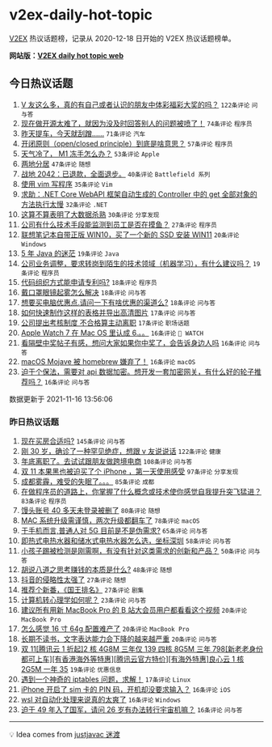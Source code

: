 # v2ex-daily-hot-topic

[V2EX](https://www.v2ex.com/) 热议话题榜，记录从 2020-12-18 日开始的 V2EX 热议话题榜单。

**网站版：[V2EX daily hot topic web](https://boojack.github.io/v2ex-daily-hot-topic-web/)**

## 今日热议话题

<!-- TODAY BEGIN -->

1. [V 友这么多，真的有自己或者认识的朋友中体彩福彩大奖的吗？](https://www.v2ex.com/t/815685) `122条评论` `问与答`
1. [现在做开源太难了，就因为没及时回答别人的问题被喷了！](https://www.v2ex.com/t/815817) `74条评论` `程序员`
1. [昨天提车，今天就刮蹭……](https://www.v2ex.com/t/815717) `71条评论` `汽车`
1. [开闭原则（open/closed principle）到底是啥意思？](https://www.v2ex.com/t/815704) `57条评论` `程序员`
1. [天气冷了， M1 冻手怎么办？](https://www.v2ex.com/t/815733) `53条评论` `Apple`
1. [两地分居](https://www.v2ex.com/t/815677) `47条评论` `随想`
1. [战地 2042：已退款，全面退步。](https://www.v2ex.com/t/815695) `40条评论` `Battlefield 系列`
1. [使用 vim 写程序](https://www.v2ex.com/t/815810) `35条评论` `Vim`
1. [求助：.NET Core WebAPI 框架自动生成的 Controller 中的 get 全部对象的方法执行太慢](https://www.v2ex.com/t/815708) `32条评论` `.NET`
1. [这算不算表明了大数据杀熟](https://www.v2ex.com/t/815701) `30条评论` `分享发现`
1. [公司有什么技术手段能监测到员工是否在摸鱼？](https://www.v2ex.com/t/815845) `27条评论` `程序员`
1. [联想笔记本自带正版 WIN10，买了一个新的 SSD 安装 WIN11](https://www.v2ex.com/t/815720) `20条评论` `Windows`
1. [5 年 Java 的迷茫](https://www.v2ex.com/t/815838) `19条评论` `Java`
1. [公司业务调整，要求转岗到陌生的技术领域（机器学习），有什么建议吗？](https://www.v2ex.com/t/815802) `19条评论` `程序员`
1. [代码组织方式能申请专利吗?](https://www.v2ex.com/t/815815) `18条评论` `程序员`
1. [戴口罩眼镜起雾怎么解决](https://www.v2ex.com/t/815792) `18条评论` `问与答`
1. [想要买电脑优惠点.请问一下有啥优惠的渠道么?](https://www.v2ex.com/t/815670) `18条评论` `问与答`
1. [如何快速制作这样的表格并导出高清图片](https://www.v2ex.com/t/815828) `17条评论` `问与答`
1. [公司提出考核制度 不合格算主动离职](https://www.v2ex.com/t/815766) `17条评论` `职场话题`
1. [Apple Watch 7 在 Mac OS 里认成 6.。。](https://www.v2ex.com/t/815804) `16条评论` ` WATCH`
1. [看隔壁中奖帖子有感，想问大家如果你中奖了，会告诉身边人吗](https://www.v2ex.com/t/815769) `16条评论` `问与答`
1. [macOS Mojave 被 homebrew 嫌弃了！](https://www.v2ex.com/t/815746) `16条评论` `macOS`
1. [迫于个保法，需要对 api 数据加密。想开发一套加密网关，有什么好的轮子推荐吗？](https://www.v2ex.com/t/815662) `16条评论` `问与答`

数据更新于 2021-11-16 13:56:06

<!-- TODAY END -->

### 昨日热议话题

<!-- YESTERDAY BEGIN -->

1. [现在买房合适吗?](https://www.v2ex.com/t/815450) `145条评论` `问与答`
1. [刚 30 岁，确诊了一种罕见绝症，想跟 v 友说说话](https://www.v2ex.com/t/815528) `122条评论` `健康`
1. [年底离职了。去试试跟朋友做跨境电商](https://www.v2ex.com/t/815408) `108条评论` `问与答`
1. [双 11 本果黑也被迫买了个 iPhone ，第一天使用感受](https://www.v2ex.com/t/815399) `97条评论` `分享发现`
1. [成都雾霾，难受的失眠了。。。](https://www.v2ex.com/t/815397) `85条评论` `成都`
1. [在做程序员的道路上，你掌握了什么概念或技术使你感觉自我提升突飞猛进？](https://www.v2ex.com/t/815465) `83条评论` `程序员`
1. [馒头账号 40 多天未登录被删了](https://www.v2ex.com/t/815556) `80条评论` `随想`
1. [MAC 系统升级需谨慎，两次升级都翻车了](https://www.v2ex.com/t/815422) `78条评论` `macOS`
1. [于手机而言,普通人对 5G 目前是不是伪需求?](https://www.v2ex.com/t/815490) `65条评论` `问与答`
1. [即热式电热水器和储水式电热水器怎么选，坐标深圳](https://www.v2ex.com/t/815443) `58条评论` `问与答`
1. [小孩子踢被检测是刚需啊，有没有针对这类需求的创新和产品？](https://www.v2ex.com/t/815466) `50条评论` `问与答`
1. [胡说八道之思考赚钱的本质是什么?](https://www.v2ex.com/t/815418) `48条评论` `随想`
1. [抖音的侵略性太强了](https://www.v2ex.com/t/815522) `27条评论` `随想`
1. [推荐个新番，《国王排名》](https://www.v2ex.com/t/815499) `27条评论` `剧集`
1. [计算机转心理学如何呢？](https://www.v2ex.com/t/815516) `23条评论` `问与答`
1. [建议所有用新 MacBook Pro 的 B 站大会员用户都看看这个视频](https://www.v2ex.com/t/815582) `20条评论` `MacBook Pro`
1. [怎么感觉 16 寸 64g 配置难产了](https://www.v2ex.com/t/815514) `20条评论` `MacBook Pro`
1. [长期不读书，文字表达能力会下降的越来越严重](https://www.v2ex.com/t/815410) `20条评论` `问与答`
1. [双 11[腾讯云 1 折起]2 核 4G8M 三年仅 139 四核 8G5M 三年 798[新老老身份都可上车][有香港海外等特惠][腾讯云官方特价][有海外特惠]良心云 1 核 2G5M 一年 35](https://www.v2ex.com/t/815412) `19条评论` `优惠信息`
1. [遇到一个神奇的 iptables 问题，求解！](https://www.v2ex.com/t/815599) `17条评论` `Linux`
1. [iPhone 开启了 sim 卡的 PIN 码，开机却没要求输入？](https://www.v2ex.com/t/815612) `16条评论` `iOS`
1. [wsl 对自动化处理来说真的太爽了](https://www.v2ex.com/t/815606) `16条评论` `Windows`
1. [迫于 49 年入了国军，请问 26 岁有办法转行宇宙机嘛？](https://www.v2ex.com/t/815524) `16条评论` `问与答`

<!-- YESTERDAY END -->

---

💡 Idea comes from [justjavac 迷渡](https://github.com/justjavac/)
